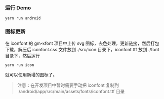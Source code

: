 ### 运行 Demo

```
yarn run android
```

### 图标更新

在 iconfont 的 gm-xfont 项目中上传 svg 图标，去色处理，更新链接，然后打包下载，解压后 iconfont.css 文件放到 ./src/icon 目录下，iconfont.ttf 放到 ./font 目录下，然后运行

```
yarn run icon
```
就可以使用新增的图标了。

>注意：在开发项目中暂时需要手动把 iconfont 复制到 ./android/app/src/main/assets/fonts/iconfont.ttf 目录
